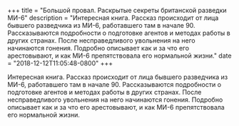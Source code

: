 
+++
title = "Большой провал. Раскрытые секреты британской разведки МИ-6"
description = "Интересная книга. Рассказ происходит от лица бывшего разведчика из МИ-6, работавшего там в начале 90. Рассказываются подробности о подготовке агентов и методах работы в других странах. После несправедливого увольнения на него начинаются гонения. Подробно описывает как и за что его арестовывают, и как МИ-6 препятствовала его нормальной жизни."
date = "2018-12-12T11:05:48-0800"
+++

Интересная книга. Рассказ происходит от лица бывшего разведчика из МИ-6, работавшего там в начале 90. Рассказываются подробности о подготовке агентов и методах работы в других странах. После несправедливого увольнения на него начинаются гонения. Подробно описывает как и за что его арестовывают, и как МИ-6 препятствовала его нормальной жизни.
